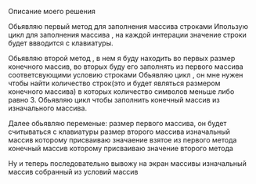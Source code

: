 Описание моего решения


Обьявляю первый метод для заполнения массива строками 
Ипользую цикл для заполнения массива , на каждой интерации значение 
строки будет ввводится с клавиатуры.



Обьявляю второй метод , в нем я буду находить во первых размер конечного массив,
во вторых буду его заполнять из первого массива соответсвующими условию строками
Обьявляю цикл , он мне нужен чтобы найти количество строк(это и будет являться 
размером конечного массива) в которых количество символов меньше либо равно 3.
Обьявляю цикл чтобы заполнить конечный массив из изначального массива.

Далее обьявляю переменые:
        размер первого массива, он будет считываться с клавиатуры
        размер второго массива
        изначальный массив которому присваиваю значаение взятое из первого метода
        конечный массив которому присваиваю значение второго метода

Ну и теперь последовательно вывожу на экран массивы
    изначальный массив
    собранный из условий массив